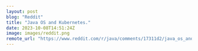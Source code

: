 ```yaml
---
layout: post
blog: "Reddit"
title: "Java OS and Kubernetes."
date: 2023-10-08T14:51:24Z
image: images/reddit.png
remote_url: "https://www.reddit.com/r/java/comments/17311d2/java_os_and_kubernetes/"
---
```

